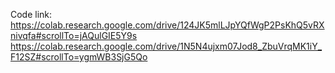 Code link:
https://colab.research.google.com/drive/124JK5mlLJpYQfWgP2PsKhQ5vRXnivqfa#scrollTo=jAQulGIE5Y9s
https://colab.research.google.com/drive/1N5N4ujxm07Jod8_ZbuVrqMK1iY_F12SZ#scrollTo=ygmWB3SjG5Qo
